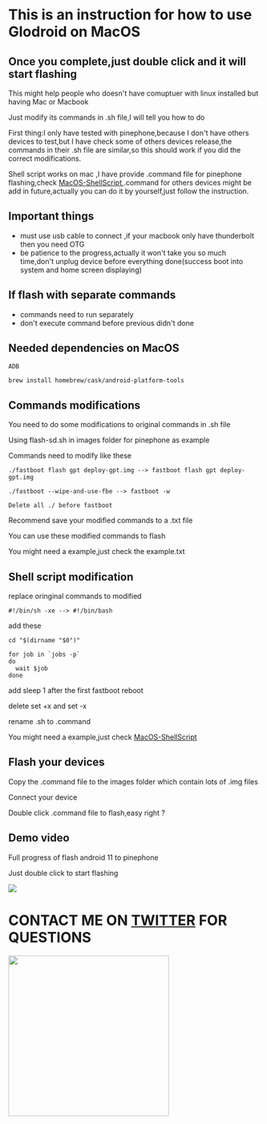 # This is an instruction for how to use Glodroid on MacOS

## Once you complete,just double click and it will start flashing

This might help people who doesn't have comuptuer with linux installed but having Mac or Macbook

Just modify its commands in .sh file,I will tell you how to do

First thing:I only have tested with pinephone,because I don't have others devices to test,but I have check some of others devices release,the commands in their .sh file are similar,so this should work if you did the correct modifications. 

Shell script works on mac ,I have provide .command file for pinephone flashing,check [MacOS-ShellScript](https://github.com/powenn/glodroid_manifest/tree/master/MacOS-ShellScript),.command for others devices might be add in future,actually you can do it by yourself,just follow the instruction.

## Important things 
- must use usb cable to connect ,if your macbook only have thunderbolt then you need OTG
- be patience to the progress,actually it won't take you so much time,don't unplug device before everything done(success boot into system and home screen displaying)

## If flash with separate commands
- commands need to run separately
- don't execute command before previous didn't done

## Needed dependencies on MacOS
`ADB`
```
brew install homebrew/cask/android-platform-tools
```

## Commands modifications
You need to do some modifications to original commands in .sh file 

Using flash-sd.sh in images folder for pinephone as example

Commands need to modify like these

`./fastboot flash gpt deploy-gpt.img --> fastboot flash gpt deploy-gpt.img`

`./fastboot --wipe-and-use-fbe --> fastboot -w`

`Delete all ./ before fastboot`

Recommend save your modified commands to a .txt file

You can use these modified commands to flash 

You might need a example,just check the example.txt 

## Shell script modification
replace oringinal commands to modified

`#!/bin/sh -xe --> #!/bin/bash`

add these
```
cd "$(dirname "$0")"
```
```
for job in `jobs -p`
do
  wait $job
done
```
add sleep 1 after the first fastboot reboot

delete set +x and set -x

rename .sh to .command

You might need a example,just check [MacOS-ShellScript](https://github.com/powenn/glodroid_manifest/tree/master/MacOS-ShellScript)

## Flash your devices
Copy the .command file to the images folder which contain lots of .img files
 
Connect your device 

Double click .command file to flash,easy right ?

## Demo video 
Full progress of flash android 11 to pinephone 

Just double click to start flashing 

<a href="https://www.youtube.com/watch?v=CV6fkq5_OaY">
  <img src="https://img.youtube.com/vi/CV6fkq5_OaY/maxresdefault.jpg" >
</a>

# CONTACT ME ON [TWITTER](https://twitter.com/powen00hsiao) FOR QUESTIONS
<a href="https://twitter.com/powen00hsiao">
  <img src="https://pbs.twimg.com/profile_images/1404649867033550848/3m6kzjQa_400x400.jpg" height="320"/>
</a>
